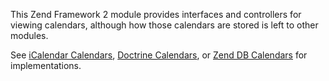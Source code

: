 This Zend Framework 2 module provides interfaces and controllers for viewing calendars, although how those calendars are
stored is left to other modules.

See
[iCalendar Calendars](https://github.com/ariddlestone/clockwork-calendars-icalendar),
[Doctrine Calendars](https://github.com/ariddlestone/clockwork-calendars-doctrine), or
[Zend DB Calendars](https://github.com/ariddlestone/clockwork-calendars-zend-db) for implementations.
